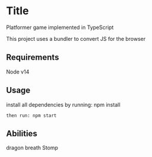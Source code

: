 # Title
Platformer game implemented in TypeScript

This project uses a bundler to convert JS for the browser
  
## Requirements
Node v14
## Usage
install all dependencies by running: npm install
```
then run: npm start
```

## Abilities
dragon breath
Stomp
